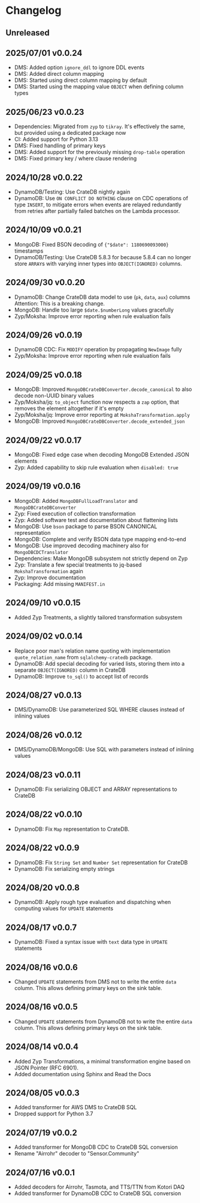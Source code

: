 # Changelog

## Unreleased

## 2025/07/01 v0.0.24
- DMS: Added option `ignore_ddl` to ignore DDL events
- DMS: Added direct column mapping
- DMS: Started using direct column mapping by default
- DMS: Started using the mapping value `OBJECT` when defining column types

## 2025/06/23 v0.0.23
- Dependencies: Migrated from `zyp` to `tikray`. It's effectively the
  same, but provided using a dedicated package now
- CI: Added support for Python 3.13
- DMS: Fixed handling of primary keys
- DMS: Added support for the previously missing `drop-table` operation
- DMS: Fixed primary key / where clause rendering

## 2024/10/28 v0.0.22
- DynamoDB/Testing: Use CrateDB nightly again
- DynamoDB: Use `ON CONFLICT DO NOTHING` clause on CDC operations
  of type `INSERT`, to mitigate errors when events are relayed
  redundantly from retries after partially failed batches on the
  Lambda processor.

## 2024/10/09 v0.0.21
- MongoDB: Fixed BSON decoding of `{"$date": 1180690093000}` timestamps
- DynamoDB/Testing: Use CrateDB 5.8.3 for because 5.8.4 can no longer
  store `ARRAY`s with varying inner types into `OBJECT(IGNORED)` columns.

## 2024/09/30 v0.0.20
- DynamoDB: Change CrateDB data model to use (`pk`, `data`, `aux`) columns
  Attention: This is a breaking change.
- MongoDB: Handle too large `$date.$numberLong` values gracefully
- Zyp/Moksha: Improve error reporting when rule evaluation fails

## 2024/09/26 v0.0.19
- DynamoDB CDC: Fix `MODIFY` operation by propagating `NewImage` fully
- Zyp/Moksha: Improve error reporting when rule evaluation fails

## 2024/09/25 v0.0.18
- MongoDB: Improved `MongoDBCrateDBConverter.decode_canonical` to also
  decode non-UUID binary values
- Zyp/Moksha/jq: `to_object` function now respects a `zap` option, that
  removes the element altogether if it's empty
- Zyp/Moksha/jq: Improve error reporting at `MokshaTransformation.apply`
- MongoDB: Improved `MongoDBCrateDBConverter.decode_extended_json`

## 2024/09/22 v0.0.17
- MongoDB: Fixed edge case when decoding MongoDB Extended JSON elements
- Zyp: Added capability to skip rule evaluation when `disabled: true`

## 2024/09/19 v0.0.16
- MongoDB: Added `MongoDBFullLoadTranslator` and `MongoDBCrateDBConverter`
- Zyp: Fixed execution of collection transformation
- Zyp: Added software test and documentation about flattening lists
- MongoDB: Use `bson` package to parse BSON CANONICAL representation
- MongoDB: Complete and verify BSON data type mapping end-to-end
- MongoDB: Use improved decoding machinery also for `MongoDBCDCTranslator`
- Dependencies: Make MongoDB subsystem not strictly depend on Zyp
- Zyp: Translate a few special treatments to jq-based `MokshaTransformation` again
- Zyp: Improve documentation
- Packaging: Add missing `MANIFEST.in`

## 2024/09/10 v0.0.15
- Added Zyp Treatments, a slightly tailored transformation subsystem

## 2024/09/02 v0.0.14
- Replace poor man's relation name quoting with implementation
  `quote_relation_name` from `sqlalchemy-cratedb` package.
- DynamoDB: Add special decoding for varied lists, storing them into a separate
  `OBJECT(IGNORED)` column in CrateDB
- DynamoDB: Improve `to_sql()` to accept list of records

## 2024/08/27 v0.0.13
- DMS/DynamoDB: Use parameterized SQL WHERE clauses instead of inlining values

## 2024/08/26 v0.0.12
- DMS/DynamoDB/MongoDB: Use SQL with parameters instead of inlining values

## 2024/08/23 v0.0.11
- DynamoDB: Fix serializing OBJECT and ARRAY representations to CrateDB

## 2024/08/22 v0.0.10
- DynamoDB: Fix `Map` representation to CrateDB.

## 2024/08/22 v0.0.9
- DynamoDB: Fix `String Set` and `Number Set` representation for CrateDB
- DynamoDB: Fix serializing empty strings

## 2024/08/20 v0.0.8
- DynamoDB: Apply rough type evaluation and dispatching when computing
  values for `UPDATE` statements

## 2024/08/17 v0.0.7
- DynamoDB: Fixed a syntax issue with `text` data type in `UPDATE` statements

## 2024/08/16 v0.0.6
- Changed `UPDATE` statements from DMS not to write the entire `data`
  column. This allows defining primary keys on the sink table.

## 2024/08/16 v0.0.5
- Changed `UPDATE` statements from DynamoDB not to write the entire `data`
  column. This allows defining primary keys on the sink table.

## 2024/08/14 v0.0.4
- Added Zyp Transformations, a minimal transformation engine
  based on JSON Pointer (RFC 6901).
- Added documentation using Sphinx and Read the Docs

## 2024/08/05 v0.0.3
- Added transformer for AWS DMS to CrateDB SQL
- Dropped support for Python 3.7

## 2024/07/19 v0.0.2
- Added transformer for MongoDB CDC to CrateDB SQL conversion
- Rename "Airrohr" decoder to "Sensor.Community"

## 2024/07/16 v0.0.1
- Added decoders for Airrohr, Tasmota, and TTS/TTN from Kotori DAQ
- Added transformer for DynamoDB CDC to CrateDB SQL conversion
